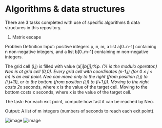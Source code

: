 # Algorithms & data structures

There are 3 tasks completed with use of specific algorithms & data structures in this repository.

1. Matrix escape 

Problem Definition
Input: positive integers p, n, m, a list a[0..n-1] containing n non-negative integers, and a list b[0..m-1] containing m non-negative integers.

The grid cell (i,j) is filled with value (a[i]*b[j])%p. (% is the modulo operator.)
Neo is at grid cell (0,0).
Every grid cell with coordinates (n-1,j) (for 0 ≤ j < m) is an exit point.
Neo can move only to the right (from position (i,j) to (i,j+1)), or to the bottom (from position (i,j) to (i+1,j)).
Moving to the right costs 2*x seconds, where x is the value of the target cell.
Moving to the bottom costs x seconds, where x is the value of the target cell.

The task: For each exit point, compute how fast it can be reached by Neo.

Output: A list of m integers (numbers of seconds to reach each exit point).

![image](https://user-images.githubusercontent.com/100381554/177749520-fc93cce6-8691-4aa2-aa26-917fc3c7423c.png)
![image](https://user-images.githubusercontent.com/100381554/177749703-78269f9d-dbf4-48d3-b0ff-b6fc8c7ba269.png)

